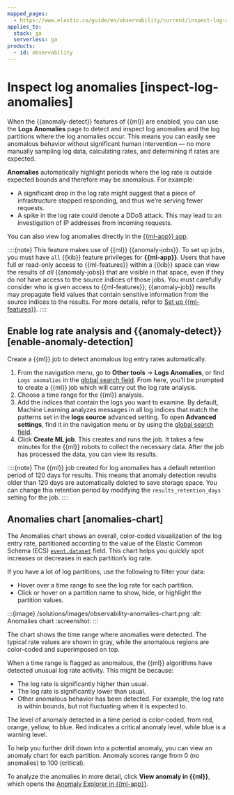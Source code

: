 ```yaml
---
mapped_pages:
  - https://www.elastic.co/guide/en/observability/current/inspect-log-anomalies.html
applies_to:
  stack: ga
  serverless: ga
products:
  - id: observability
---
```


# Inspect log anomalies [inspect-log-anomalies]

When the {{anomaly-detect}} features of {{ml}} are enabled, you can use the **Logs Anomalies** page to detect and inspect log anomalies and the log partitions where the log anomalies occur. This means you can easily see anomalous behavior without significant human intervention — no more manually sampling log data, calculating rates, and determining if rates are expected.

**Anomalies** automatically highlight periods where the log rate is outside expected bounds and therefore may be anomalous. For example:

* A significant drop in the log rate might suggest that a piece of infrastructure stopped responding, and thus we’re serving fewer requests.
* A spike in the log rate could denote a DDoS attack. This may lead to an investigation of IP addresses from incoming requests.

You can also view log anomalies directly in the [{{ml-app}} app](/explore-analyze/machine-learning/anomaly-detection/ml-ad-view-results.md).

::::{note}
This feature makes use of {{ml}} {{anomaly-jobs}}. To set up jobs, you must have `all` {{kib}} feature privileges for **{{ml-app}}**. Users that have full or read-only access to {{ml-features}} within a {{kib}} space can view the results of *all* {{anomaly-jobs}} that are visible in that space, even if they do not have access to the source indices of those jobs. You must carefully consider who is given access to {{ml-features}}; {{anomaly-job}} results may propagate field values that contain sensitive information from the source indices to the results. For more details, refer to [Set up {{ml-features}}](/explore-analyze/machine-learning/setting-up-machine-learning.md).
::::

## Enable log rate analysis and {{anomaly-detect}} [enable-anomaly-detection]

Create a {{ml}} job to detect anomalous log entry rates automatically.

1. From the navigation menu, go to **Other tools** → **Logs Anomalies**, or find `Logs anomalies` in the [global search field](/explore-analyze/find-and-organize/find-apps-and-objects.md). From here, you’ll be prompted to create a {{ml}} job which will carry out the log rate analysis.
2. Choose a time range for the {{ml}} analysis.
3. Add the indices that contain the logs you want to examine. By default, Machine Learning analyzes messages in all log indices that match the patterns set in the **logs source** advanced setting. To open **Advanced settings**, find it in the navigation menu or by using the [global search field](/explore-analyze/find-and-organize/find-apps-and-objects.md).
4. Click **Create ML job**. This creates and runs the job. It takes a few minutes for the {{ml}} robots to collect the necessary data. After the job has processed the data, you can view its results.

::::{note}
The {{ml}} job created for log anomalies has a default retention period of 120 days for results. This means that anomaly detection results older than 120 days are automatically deleted to save storage space. You can change this retention period by modifying the `results_retention_days` setting for the job.
::::

## Anomalies chart [anomalies-chart]

The Anomalies chart shows an overall, color-coded visualization of the log entry rate, partitioned according to the value of the Elastic Common Schema (ECS) [`event.dataset`](ecs://reference/ecs-event.md) field. This chart helps you quickly spot increases or decreases in each partition’s log rate.

If you have a lot of log partitions, use the following to filter your data:

* Hover over a time range to see the log rate for each partition.
* Click or hover on a partition name to show, hide, or highlight the partition values.

:::{image} /solutions/images/observability-anomalies-chart.png
:alt: Anomalies chart
:screenshot:
:::

The chart shows the time range where anomalies were detected. The typical rate values are shown in gray, while the anomalous regions are color-coded and superimposed on top.

When a time range is flagged as anomalous, the {{ml}} algorithms have detected unusual log rate activity. This might be because:

* The log rate is significantly higher than usual.
* The log rate is significantly lower than usual.
* Other anomalous behavior has been detected. For example, the log rate is within bounds, but not fluctuating when it is expected to.

The level of anomaly detected in a time period is color-coded, from red, orange, yellow, to blue. Red indicates a critical anomaly level, while blue is a warning level.

To help you further drill down into a potential anomaly, you can view an anomaly chart for each partition. Anomaly scores range from 0 (no anomalies) to 100 (critical).

To analyze the anomalies in more detail, click **View anomaly in {{ml}}**, which opens the [Anomaly Explorer in {{ml-app}}](/explore-analyze/machine-learning/anomaly-detection/ml-getting-started.md#sample-data-results).
